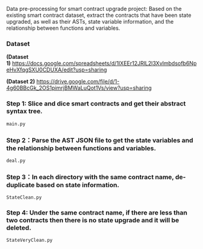 
Data pre-processing for smart contract upgrade project: Based on the existing smart contract dataset, extract the contracts that have been state upgraded, as well as their ASTs, state variable information, and the relationship between functions and variables.

### Dataset
**(Dataset 1)** https://docs.google.com/spreadsheets/d/1IXEEr12JRlL2l3Xvlmbdsofb6NpeHvXfqgSXU0CDUXA/edit?usp=sharing

**(Dataset 2)** https://drive.google.com/file/d/1-4g60BBcGk_2OS1pimrjBMWaLuQot1Vs/view?usp=sharing

### Step 1: Slice and dice smart contracts and get their abstract syntax tree.
```main.py```

### Step 2：Parse the AST JSON file to get the state variables and the relationship between functions and variables.
```deal.py```

### Step 3：In each directory with the same contract name, de-duplicate based on state information.
```StateClean.py```

### Step 4: Under the same contract name, if there are less than two contracts then there is no state upgrade and it will be deleted.
```StateVeryClean.py```
